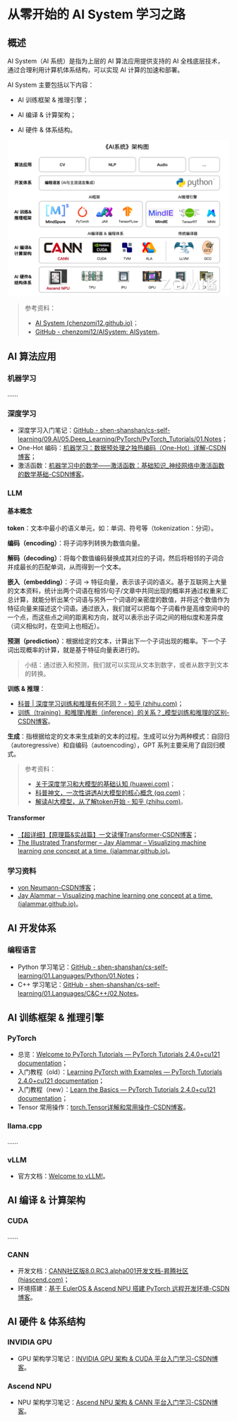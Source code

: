# 从零开始的 AI System 学习之路

## 概述

AI System（AI 系统）是指为上层的 AI 算法应用提供支持的 AI 全栈底层技术，通过合理利用计算机体系结构，可以实现 AI 计算的加速和部署。

AI System 主要包括以下内容：

- AI 训练框架 & 推理引擎；

- AI 编译 & 计算架构；
- AI 硬件 & 体系结构。

![image-20240825162712686](images/image-20240825162712686.png)

> 参考资料：
>
> - [<u>AI System (chenzomi12.github.io)</u>](https://chenzomi12.github.io/)；
> - [<u>GitHub - chenzomi12/AISystem: AISystem</u>](https://github.com/chenzomi12/AISystem)。

## AI 算法应用

### 机器学习

……

### 深度学习

- 深度学习入门笔记：[<u>GitHub - shen-shanshan/cs-self-learning/09.AI/05.Deep_Learning/PyTorch/PyTorch_Tutorials/01.Notes</u>](https://github.com/shen-shanshan/cs-self-learning/tree/master/09.AI/05.Deep_Learning/PyTorch/PyTorch_Tutorials/01.Notes)；
- One-Hot 编码：[<u>机器学习：数据预处理之独热编码（One-Hot）详解-CSDN博客</u>](https://blog.csdn.net/zyc88888/article/details/103819604)；
- 激活函数：[<u>机器学习中的数学——激活函数：基础知识_神经网络中激活函数的数学基础-CSDN博客</u>](https://blog.csdn.net/hy592070616/article/details/120616475)。

### LLM

#### 基本概念

**token**：文本中最小的语义单元，如：单词、符号等（tokenization：分词）。

**编码（encoding）**：将子词序列转换为数值向量。

**解码（decoding）**：将每个数值编码替换成其对应的子词，然后将相邻的子词合并成最长的匹配单词，从而得到一个文本。

**嵌入（embedding）**：子词 -> 特征向量，表示该子词的语义。基于互联网上大量的文本资料，统计出两个词语在相邻/句子/文章中共同出现的概率并通过权重来汇总计算，就能分析出某个词语与另外一个词语的亲密度的数值，并将这个数值作为特征向量来描述这个词语。通过嵌入，我们就可以把每个子词看作是高维空间中的一个点，而这些点之间的距离和方向，就可以表示出子词之间的相似度和差异度（词义相似时，在空间上也相近）。

**预测（prediction）**：根据给定的文本，计算出下一个子词出现的概率。下一个子词出现概率的计算，就是基于特征向量表进行的。

> 小结：通过嵌入和预测，我们就可以实现从文本到数字，或者从数字到文本的转换。

**训练 & 推理**：

- [<u>科普 | 深度学习训练和推理有何不同？ - 知乎 (zhihu.com)</u>](https://zhuanlan.zhihu.com/p/66705645)；
- [<u>训练（training）和推理\推断（inference）的关系？_模型训练和推理的区别-CSDN博客</u>](https://blog.csdn.net/weixin_43135178/article/details/117885165)。

**生成**：指根据给定的文本来生成新的文本的过程。生成可以分为两种模式：自回归（autoregressive）和自编码（autoencoding），GPT 系列主要采用了自回归模式。

> 参考资料：
>
> - [<u>关于深度学习和大模型的基础认知 (huawei.com)</u>](https://xinsheng.huawei.com/next/#/detail?uuid=977766950833111040)；
> - [<u>科普神文，一次性讲透AI大模型的核心概念 (qq.com)</u>](https://mp.weixin.qq.com/s?__biz=Mzg2ODA5NTM1OA==&mid=2247484300&idx=1&sn=fe457ff384f4da83fa212fdf7b9f0c02&chksm=ceb0c79df9c74e8b39f80f4ed2fcfdeec743b258ec11343734896182bbbaae82c8425f7a7588&token=377673956&lang=zh_CN#rd)；
> - [<u>解读AI大模型，从了解token开始 - 知乎 (zhihu.com)</u>](https://zhuanlan.zhihu.com/p/664813833)。

#### Transformer

- [<u>【超详细】【原理篇&实战篇】一文读懂Transformer-CSDN博客</u>](https://blog.csdn.net/weixin_42475060/article/details/121101749)；
- [<u>The Illustrated Transformer – Jay Alammar – Visualizing machine learning one concept at a time. (jalammar.github.io)</u>](https://jalammar.github.io/illustrated-transformer/)。

### 学习资料

- [<u>von Neumann-CSDN博客</u>](https://machinelearning.blog.csdn.net/?type=blog)；
- [<u>Jay Alammar – Visualizing machine learning one concept at a time. (jalammar.github.io)</u>](https://jalammar.github.io/)。

## AI 开发体系

### 编程语言

- Python 学习笔记：[<u>GitHub - shen-shanshan/cs-self-learning/01.Languages/Python/01.Notes</u>](https://github.com/shen-shanshan/cs-self-learning/tree/master/01.Languages/Python/01.Notes)；
- C++ 学习笔记：[<u>GitHub - shen-shanshan/cs-self-learning/01.Languages/C&C++/02.Notes</u>](https://github.com/shen-shanshan/cs-self-learning/tree/master/01.Languages/C%26C%2B%2B/02.Notes)。

## AI 训练框架 & 推理引擎

### PyTorch

- 总览：[<u>Welcome to PyTorch Tutorials — PyTorch Tutorials 2.4.0+cu121 documentation</u>](https://pytorch.org/tutorials/)；
- 入门教程（old）：[<u>Learning PyTorch with Examples — PyTorch Tutorials 2.4.0+cu121 documentation</u>](https://pytorch.org/tutorials/beginner/pytorch_with_examples.html#tensors)；
- 入门教程（new）：[<u>Learn the Basics — PyTorch Tutorials 2.4.0+cu121 documentation</u>](https://pytorch.org/tutorials/beginner/basics/intro.html)；
- Tensor 常用操作：[<u>torch.Tensor详解和常用操作-CSDN博客</u>](https://blog.csdn.net/sazass/article/details/109304327)。

### llama.cpp

……

### vLLM

- 官方文档：[<u>Welcome to vLLM!</u>](https://docs.vllm.ai/en/stable/)。

## AI 编译 & 计算架构

### CUDA

……

### CANN

- 开发文档：[<u>CANN社区版8.0.RC3.alpha001开发文档-昇腾社区 (hiascend.com)</u>](https://www.hiascend.com/document/detail/zh/CANNCommunityEdition/80RC3alpha001/quickstart/quickstart/quickstart_18_0001.html)；
- 环境搭建：[<u>基于 EulerOS & Ascend NPU 搭建 PyTorch 远程开发环境-CSDN博客</u>](https://blog.csdn.net/weixin_44162047/article/details/142502025?spm=1001.2014.3001.5502)。

## AI 硬件 & 体系结构

### INVIDIA GPU

- GPU 架构学习笔记：[<u>INVIDIA GPU 架构 & CUDA 平台入门学习-CSDN博客</u>](https://blog.csdn.net/weixin_44162047/article/details/141569571?spm=1001.2014.3001.5501)。

### Ascend NPU

- NPU 架构学习笔记：[<u>Ascend NPU 架构 & CANN 平台入门学习-CSDN博客</u>](https://blog.csdn.net/weixin_44162047/article/details/141755989?spm=1001.2014.3001.5502)。
